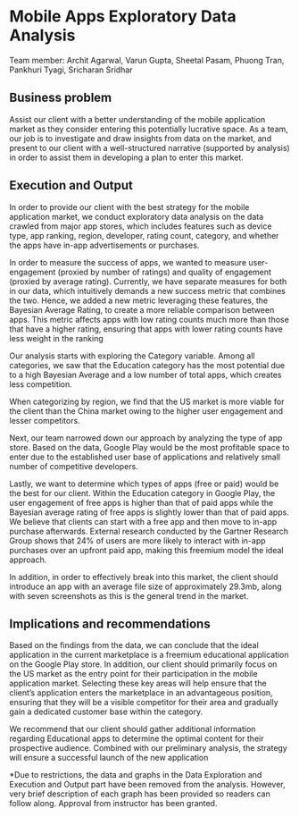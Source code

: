 # Mobile Apps Exploratory Data Analysis

Team member: Archit Agarwal, Varun Gupta, Sheetal Pasam, Phuong Tran, Pankhuri Tyagi, Sricharan Sridhar

## Business problem
Assist our client with a better understanding of the mobile application market as they consider entering this potentially lucrative space. As a team, our job is to investigate and draw insights from data on the market, and present to our client with a well-structured narrative (supported by analysis) in order to assist them in developing a plan to enter this market.

## Execution and Output
In order to provide our client with the best strategy for the mobile application market, we conduct exploratory data analysis on the data crawled from major app stores, which includes features such as device type, app ranking, region, developer, rating count, category, and whether the apps have in-app advertisements or purchases.

In order to measure the success of apps, we wanted to measure user-engagement (proxied by number of ratings) and quality of engagement (proxied by average rating). Currently, we have separate measures for both in our data, which intuitively demands a new success metric that combines the two. Hence, we added a new metric leveraging these features, the Bayesian Average Rating, to create a more reliable comparison between apps. This metric affects apps with low rating counts much more than those that have a higher rating, ensuring that apps with lower rating counts have less weight in the ranking

Our analysis starts with exploring the Category variable. Among all categories, we saw that the Education category has the most potential due to a high Bayesian Average and a low number of total apps, which creates less competition.

When categorizing by region, we find that the US market is more viable for the client than the China market owing to the higher user engagement and lesser competitors.

Next, our team narrowed down our approach by analyzing the type of app store. Based on the data, Google Play would be the most profitable space to enter due to the established user base of applications and relatively small number of competitive developers.

Lastly, we want to determine which types of apps (free or paid) would be the best for our client. Within the Education category in Google Play, the user engagement of free apps is higher than that of paid apps while the Bayesian average rating of free apps is slightly lower than that of paid apps. We believe that clients can start with a free app and then move to in-app purchase afterwards. External research conducted by the Gartner Research Group shows that 24% of users are more likely to interact with in-app purchases over an upfront paid app, making this freemium model the ideal approach.

In addition, in order to effectively break into this market, the client should introduce an app with an average file size of approximately 29.3mb, along with seven screenshots as this is the general trend in the market.

##  Implications and recommendations
Based on the findings from the data, we can conclude that the ideal application in the current marketplace is a freemium educational application on the Google Play store. In addition, our client should primarily focus on the US market as the entry point for their participation in the mobile application market. Selecting these key areas will help ensure that the client’s application enters the marketplace in an advantageous position, ensuring that they will be a visible competitor for their area and gradually gain a dedicated customer base within the category.

We recommend that our client should gather additional information regarding Educational apps to determine the optimal content for their prospective audience. Combined with our preliminary analysis, the strategy will ensure a successful launch of the new application

*Due to restrictions, the data and graphs in the Data Exploration and Execution and Output part have been removed from the analysis. However, very brief description of each graph has been provided so readers can follow along. Approval from instructor has been granted.
